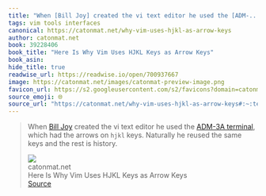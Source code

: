 ```yaml
---
title: "When [Bill Joy] created the vi text editor he used the [ADM-..."
tags: vim tools interfaces
canonical: https://catonmat.net/why-vim-uses-hjkl-as-arrow-keys
author: catonmat.net
book: 39228406
book_title: "Here Is Why Vim Uses HJKL Keys as Arrow Keys"
book_asin: 
hide_title: true
readwise_url: https://readwise.io/open/700937667
image: https://catonmat.net/images/catonmat-preview-image.png
favicon_url: https://s2.googleusercontent.com/s2/favicons?domain=catonmat.net
source_emoji: 🌐
source_url: "https://catonmat.net/why-vim-uses-hjkl-as-arrow-keys#:~:text=When,rest%20is%20history."
---
```


> When [Bill Joy](http://en.wikipedia.org/wiki/Bill_Joy) created the vi text editor he used the [ADM-3A terminal](http://en.wikipedia.org/wiki/ADM-3A), which had the arrows on `hjkl` keys. Naturally he reused the same keys and the rest is history.
> <div class="quoteback-footer"><div class="quoteback-avatar"><img class="mini-favicon" src="https://s2.googleusercontent.com/s2/favicons?domain=catonmat.net"></div><div class="quoteback-metadata"><div class="metadata-inner"><span style="display:none">FROM:</span><div aria-label="catonmat.net" class="quoteback-author"> catonmat.net</div><div aria-label="Here Is Why Vim Uses HJKL Keys as Arrow Keys" class="quoteback-title"> Here Is Why Vim Uses HJKL Keys as Arrow Keys</div></div></div><div class="quoteback-backlink"><a target="_blank" aria-label="go to the full text of this quotation" rel="noopener" href="https://catonmat.net/why-vim-uses-hjkl-as-arrow-keys#:~:text=When,rest%20is%20history." class="quoteback-arrow"> Source</a></div></div>
